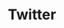 ---
# This topic lives at
# https://digital.gov/topics/twitter

# Topic Title
title: "Twitter"

# description — keep it short and clear
summary: ""

# Weight
weight: 1

# For more information on managing topics,
# see https://github.com/GSA/digitalgov.gov/wiki/topics
---
